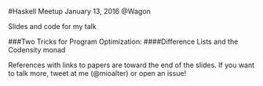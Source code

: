 #Haskell Meetup January 13, 2016 @Wagon

Slides and code for my talk 

###Two Tricks for Program Optimization:
####Difference Lists and the Codensity monad

References with links to papers are toward the end of the slides.
If you want to talk more, tweet at me (@mioalter) or open an issue!
